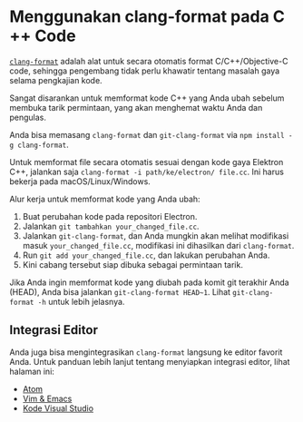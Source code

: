 # Menggunakan clang-format pada C ++ Code

[` clang-format `](http://clang.llvm.org/docs/ClangFormat.html) adalah alat untuk secara otomatis format C/C++/Objective-C code, sehingga pengembang tidak perlu khawatir tentang masalah gaya selama pengkajian kode.

Sangat disarankan untuk memformat kode C++ yang Anda ubah sebelum membuka tarik permintaan, yang akan menghemat waktu Anda dan pengulas.

Anda bisa memasang `clang-format` dan `git-clang-format` via `npm install -g clang-format`.

Untuk memformat file secara otomatis sesuai dengan kode gaya Elektron C++, jalankan saja `clang-format -i path/ke/electron/ file.cc`. Ini harus bekerja pada macOS/Linux/Windows.

Alur kerja untuk memformat kode yang Anda ubah:

1. Buat perubahan kode pada repositori Electron.
2. Jalankan `git tambahkan your_changed_file.cc`.
3. Jalankan `git-clang-format`, dan Anda mungkin akan melihat modifikasi masuk `your_changed_file.cc`, modifikasi ini dihasilkan dari `clang-format`.
4. Run `git add your_changed_file.cc`, dan lakukan perubahan Anda.
5. Kini cabang tersebut siap dibuka sebagai permintaan tarik.

Jika Anda ingin memformat kode yang diubah pada komit git terakhir Anda (HEAD), Anda bisa jalankan `git-clang-format HEAD~1`. Lihat `git-clang-format -h` untuk lebih jelasnya.

## Integrasi Editor

Anda juga bisa mengintegrasikan `clang-format` langsung ke editor favorit Anda. Untuk panduan lebih lanjut tentang menyiapkan integrasi editor, lihat halaman ini:

- [Atom](https://atom.io/packages/clang-format)
- [Vim & Emacs](http://clang.llvm.org/docs/ClangFormat.html#vim-integration)
- [Kode Visual Studio](https://marketplace.visualstudio.com/items?itemName=xaver.clang-format)